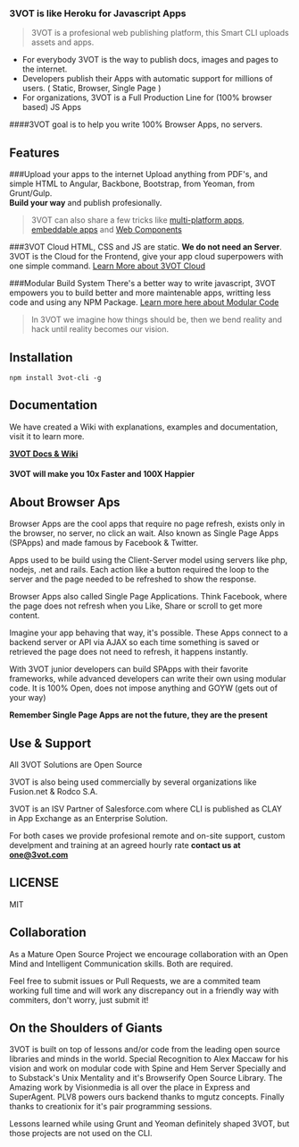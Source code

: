 ### 3VOT is like Heroku for Javascript Apps

> 3VOT is a profesional web publishing platform, this Smart CLI uploads assets and apps.

* For everybody 3VOT is the way to publish docs, images and pages to the internet.
* Developers publish their Apps with automatic support for millions of users. ( Static, Browser, Single Page )
* For organizations, 3VOT is a Full Production Line for (100% browser based) JS Apps  

####3VOT goal is to help you write 100% Browser Apps, no servers.

## Features

###Upload your apps to the internet
Upload anything from PDF's, and simple HTML to Angular, Backbone, Bootstrap, from Yeoman, from Grunt/Gulp. <br/> **Build your way** and publish profesionally.

> 3VOT can also share a few tricks like [multi-platform apps](https://github.com/3vot/3vot-cli/wiki/Multiplatform-Apps), [embeddable apps](https://github.com/3vot/3vot-cli/wiki/Embedded-Apps) and [Web Components]()

###3VOT Cloud
HTML, CSS and JS are static. **We do not need an Server**. 3VOT is the Cloud for the Frontend, give your app cloud superpowers with one simple command. [Learn More about 3VOT Cloud]()


###Modular Build System
There's a better way to write javascript, 3VOT empowers you to build better and more maintenable apps, writting less code and using any NPM Package. [Learn more here about Modular Code](https://github.com/3vot/3vot-cli/wiki/Modular-Javascript)

> In 3VOT we imagine how things should be, then we bend reality and hack until reality becomes our vision.

## Installation
```
npm install 3vot-cli -g
```

## Documentation
We have created a Wiki with explanations, examples and documentation, visit it to learn more.

**[3VOT Docs & Wiki](https://github.com/3vot/3vot-cli/wiki)**

#### 3VOT will make you 10x Faster and 100X Happier


## About Browser Aps ##

Browser Apps are the cool apps that require no page refresh, exists only in the browser, no server, no click an wait. Also known as Single Page Apps (SPApps) and made famous by Facebook & Twitter. 

Apps used to be build using the Client-Server model using servers like php, nodejs, .net and rails. Each action like a button required the loop to the server and the page needed to be refreshed to show the response.

Browser Apps also called Single Page Applications. Think Facebook, where the page does not refresh when you Like, Share or scroll to get more content.

Imagine your app behaving that way, it's possible. These Apps connect to a backend server or API via AJAX so each time something is saved or retrieved the page does not need to refresh, it happens instantly. 


With 3VOT junior developers can build SPApps with their favorite frameworks, while advanced developers can write their own using modular code. It is 100% Open, does not impose anything and GOYW (gets out of your way)



**Remember Single Page Apps are not the future, they are the present**

## Use & Support  ##
All 3VOT Solutions are Open Source 

3VOT is also being used commercially by several organizations like Fusion.net & Rodco S.A.

3VOT is an ISV Partner of Salesforce.com where CLI is published as CLAY in App Exchange as an Enterprise Solution.

For both cases we provide profesional remote and on-site support, custom develpment and training at an agreed hourly rate **contact us at one@3vot.com**

## LICENSE ##
MIT 

## Collaboration  ##
As a Mature Open Source Project we encourage collaboration with an Open Mind and Intelligent Communication skills. Both are required.

Feel free to submit issues or Pull Requests, we are a commited team working full time and will work any discrepancy out in a friendly way with commiters, don't worry, just submit it!

## On the Shoulders of Giants ##

3VOT is built on top of lessons and/or code from the leading open source libraries and minds in the world. Special Recognition to Alex Maccaw for his vision and work on modular code with Spine and Hem Server Specially and to Substack's Unix Mentality and it's Browserify Open Source Library. The Amazing work by Visionmedia is all over the place in Express and SuperAgent. PLV8 powers ours backend thanks to mgutz concepts. Finally thanks to creationix for it's pair programming sessions.

Lessons learned while using Grunt and Yeoman definitely shaped 3VOT, but those projects are not used on the CLI.
